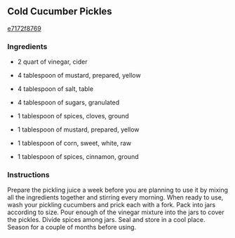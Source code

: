 ## Cold Cucumber Pickles

[e7172f8769](http://www.food.com/recipe/cold-cucumber-pickles-37062)

### Ingredients

 - 2 quart of vinegar, cider

 - 4 tablespoon of mustard, prepared, yellow

 - 4 tablespoon of salt, table

 - 4 tablespoon of sugars, granulated

 - 1 tablespoon of spices, cloves, ground

 - 1 tablespoon of mustard, prepared, yellow

 - 1 tablespoon of corn, sweet, white, raw

 - 1 tablespoon of spices, cinnamon, ground

### Instructions

Prepare the pickling juice a week before you are planning to use it by mixing all the ingredients together and stirring every morning. When ready to use, wash your pickling cucumbers and prick each with a fork. Pack into jars according to size. Pour enough of the vinegar mixture into the jars to cover the pickles. Divide spices among jars. Seal and store in a cool place. Season for a couple of months before using.